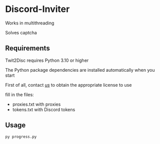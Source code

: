 # Discord-Inviter
Works in multithreading

Solves captcha

## Requirements
Twit2Disc requires Python 3.10 or higher

The Python package dependencies are installed automatically when you start

First of all, contact [*us*](https://t.me/T2Dsoft) to obtain the appropriate license to use

fill in the files:
* proxies.txt     with proxies
* tokens.txt      with Discord tokens

## Usage
    py progress.py

